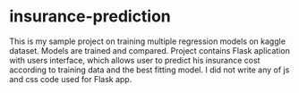 # insurance-prediction
This is my sample project on training multiple regression models on kaggle dataset.
Models are trained and compared. Project contains Flask aplication with users interface, which allows user to predict his insurance cost according to training data and the best fitting model.
I did not write any of js and css code used for Flask app.
